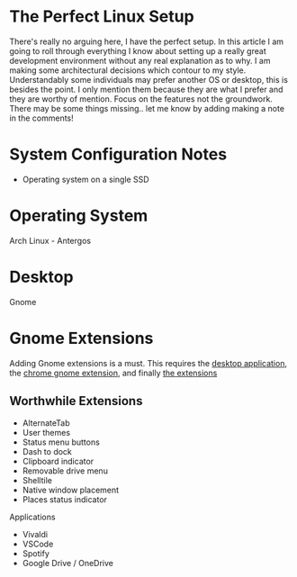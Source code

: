 # The Perfect Linux Setup

There's really no arguing here, I have the perfect setup. In this article I am going to roll through everything I know about setting up a really great development environment without any real explanation as to why. I am making some architectural decisions which contour to my style. Understandably some individuals may prefer another OS or desktop, this is besides the point. I only mention them because they are what I prefer and they are worthy of mention. Focus on the features not the groundwork. There may be some things missing.. let me know by adding making a note in the comments!

# System Configuration Notes

* Operating system on a single SSD

# Operating System

Arch Linux - Antergos

# Desktop

Gnome

# Gnome Extensions

Adding Gnome extensions is a must. This requires the [desktop application](https://wiki.gnome.org/Projects/GnomeShellIntegrationForChrome/Installation), the [chrome gnome extension](https://extensions.gnome.org/#), and finally [the extensions](https://extensions.gnome.org)

## Worthwhile Extensions

* AlternateTab
* User themes
* Status menu buttons
* Dash to dock
* Clipboard indicator
* Removable drive menu
* Shelltile
* Native window placement
* Places status indicator

Applications

* Vivaldi
* VSCode
* Spotify
* Google Drive / OneDrive



